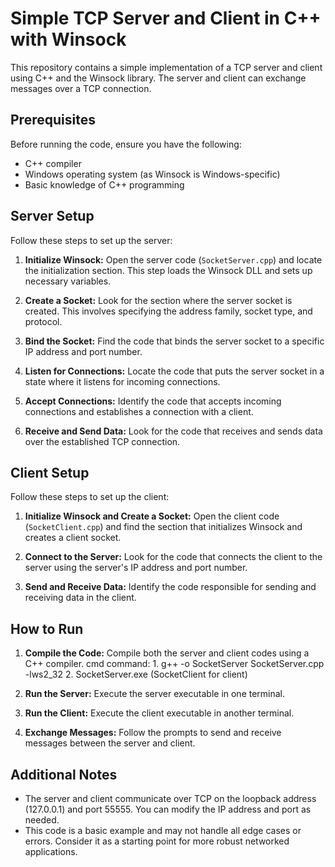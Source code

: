 # Simple TCP Server and Client in C++ with Winsock

This repository contains a simple implementation of a TCP server and client using C++ and the Winsock library. The server and client can exchange messages over a TCP connection.

## Prerequisites

Before running the code, ensure you have the following:

- C++ compiler
- Windows operating system (as Winsock is Windows-specific)
- Basic knowledge of C++ programming

## Server Setup

Follow these steps to set up the server:

1. **Initialize Winsock:** Open the server code (`SocketServer.cpp`) and locate the initialization section. This step loads the Winsock DLL and sets up necessary variables.

2. **Create a Socket:** Look for the section where the server socket is created. This involves specifying the address family, socket type, and protocol.

3. **Bind the Socket:** Find the code that binds the server socket to a specific IP address and port number.

4. **Listen for Connections:** Locate the code that puts the server socket in a state where it listens for incoming connections.

5. **Accept Connections:** Identify the code that accepts incoming connections and establishes a connection with a client.

6. **Receive and Send Data:** Look for the code that receives and sends data over the established TCP connection.

## Client Setup

Follow these steps to set up the client:

1. **Initialize Winsock and Create a Socket:** Open the client code (`SocketClient.cpp`) and find the section that initializes Winsock and creates a client socket.

2. **Connect to the Server:** Look for the code that connects the client to the server using the server's IP address and port number.

3. **Send and Receive Data:** Identify the code responsible for sending and receiving data in the client.

## How to Run

1. **Compile the Code:** Compile both the server and client codes using a C++ compiler. 
  cmd command: 1. g++ -o SocketServer SocketServer.cpp -lws2_32
               2. SocketServer.exe (SocketClient for client)

2. **Run the Server:** Execute the server executable in one terminal.

3. **Run the Client:** Execute the client executable in another terminal.

4. **Exchange Messages:** Follow the prompts to send and receive messages between the server and client.

## Additional Notes

- The server and client communicate over TCP on the loopback address (127.0.0.1) and port 55555. You can modify the IP address and port as needed.
- This code is a basic example and may not handle all edge cases or errors. Consider it as a starting point for more robust networked applications.


